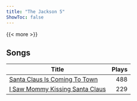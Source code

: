 ```yaml
---
title: "The Jackson 5"
ShowToc: false
---
```


{{< more >}}

## Songs
Title | Plays 
----- | -----: 
[Santa Claus Is Coming To Town](/songs/santa-claus-is-coming-to-town) | 488
[I Saw Mommy Kissing Santa Claus](/songs/i-saw-mommy-kissing-santa-claus) | 229

